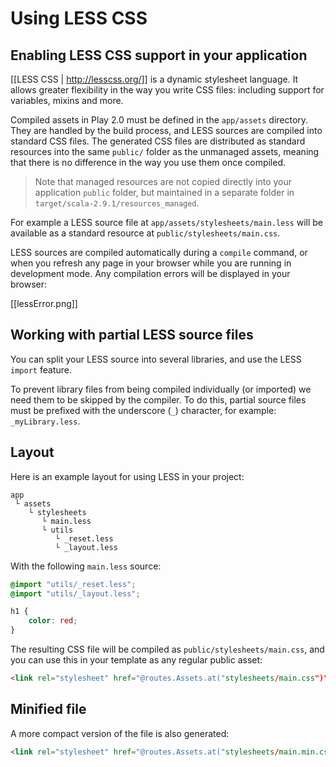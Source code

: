 # Using LESS CSS

## Enabling LESS CSS support in your application

[[LESS CSS | http://lesscss.org/]] is a dynamic stylesheet language. It allows greater flexibility in the way you write CSS files: including support for variables, mixins and more.

Compiled assets in Play 2.0 must be defined in the `app/assets` directory. They are handled by the build process, and LESS sources are compiled into standard CSS files. The generated CSS files are distributed as standard resources into the same `public/` folder as the unmanaged assets, meaning that there is no difference in the way you use them once compiled.

> Note that managed resources are not copied directly into your application `public` folder, but maintained in a separate folder in `target/scala-2.9.1/resources_managed`.

For example a LESS source file at `app/assets/stylesheets/main.less` will be available as a standard resource at `public/stylesheets/main.css`.

LESS sources are compiled automatically during a `compile` command, or when you refresh any page in your browser while you are running in development mode. Any compilation errors will be displayed in your browser:

[[lessError.png]]

## Working with partial LESS source files

You can split your LESS source into several libraries, and use the LESS `import` feature. 

To prevent library files from being compiled individually (or imported) we need them to be skipped by the compiler. To do this, partial source files must be prefixed with the underscore (`_`) character, for example: `_myLibrary.less`.

## Layout

Here is an example layout for using LESS in your project:

```
app
 └ assets
    └ stylesheets
       └ main.less
       └ utils
          └ _reset.less
          └ _layout.less    
```

With the following `main.less` source:

```css
@import "utils/_reset.less";
@import "utils/_layout.less";

h1 {
    color: red;
}
```

The resulting CSS file will be compiled as `public/stylesheets/main.css`, and you can use this in your template as any regular public asset:

```html
<link rel="stylesheet" href="@routes.Assets.at("stylesheets/main.css")">
```

## Minified file

A more compact version of the file is also generated:

```html
<link rel="stylesheet" href="@routes.Assets.at("stylesheets/main.min.css")">
```

